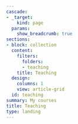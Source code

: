 ```yaml
---
cascade:
- _target:
    kind: page
  params:
    show_breadcrumb: true
sections:
- block: collection
  content:
    filters:
      folders:
      - teaching
    title: Teaching
  design:
    columns: 1
    view: article-grid
  id: teaching
summary: My courses
title: Teaching
type: landing
---
```

